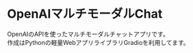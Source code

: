 # OpenAIマルチモーダルChat

OpenAIのAPIを使ったマルチモーダルチャットアプリです。   <br>
作成はPythonの軽量WebアプリライブラリGradioを利用してます。
<br>


